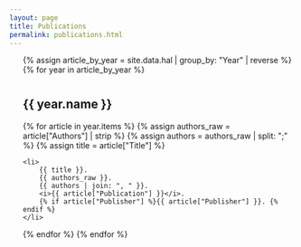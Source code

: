 ```yaml
---
layout: page
title: Publications
permalink: publications.html
---
```


<ul>
{% assign article_by_year = site.data.hal | group_by: "Year" | reverse %}
{% for year in article_by_year %}
  <h2 style="margin-top: 40px;">{{ year.name }}</h2>
  {% for article in year.items %}
    {% assign authors_raw = article["Authors"]  | strip %}
    {% assign authors = authors_raw | split: ";" %}
    {% assign title = article["Title"] %}

    
    
    <li>
        {{ title }}.
        {{ authors_raw }}.
        {{ authors | join: ", " }}.
        <i>{{ article["Publication"] }}</i>.
        {% if article["Publisher"] %}{{ article["Publisher"] }}. {% endif %}
    </li>

  {% endfor %}
{% endfor %}
</ul>
